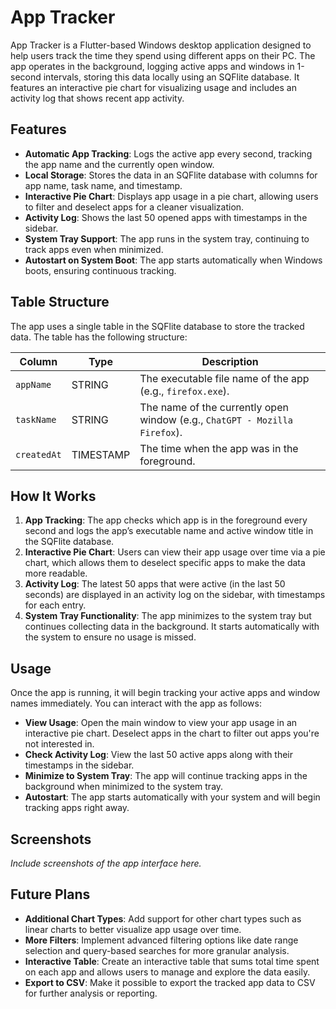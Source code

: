 # App Tracker

App Tracker is a Flutter-based Windows desktop application designed to help users track the time they spend using different apps on their PC. The app operates in the background, logging active apps and windows in 1-second intervals, storing this data locally using an SQFlite database. It features an interactive pie chart for visualizing usage and includes an activity log that shows recent app activity.

## Features

- **Automatic App Tracking**: Logs the active app every second, tracking the app name and the currently open window.
- **Local Storage**: Stores the data in an SQFlite database with columns for app name, task name, and timestamp.
- **Interactive Pie Chart**: Displays app usage in a pie chart, allowing users to filter and deselect apps for a cleaner visualization.
- **Activity Log**: Shows the last 50 opened apps with timestamps in the sidebar.
- **System Tray Support**: The app runs in the system tray, continuing to track apps even when minimized.
- **Autostart on System Boot**: The app starts automatically when Windows boots, ensuring continuous tracking.

## Table Structure

The app uses a single table in the SQFlite database to store the tracked data. The table has the following structure:

| Column      | Type      | Description                                                              |
| ----------- | --------- | ------------------------------------------------------------------------ |
| `appName`   | STRING    | The executable file name of the app (e.g., `firefox.exe`).                |
| `taskName`  | STRING    | The name of the currently open window (e.g., `ChatGPT - Mozilla Firefox`).|
| `createdAt` | TIMESTAMP | The time when the app was in the foreground.                             |

## How It Works

1. **App Tracking**: The app checks which app is in the foreground every second and logs the app’s executable name and active window title in the SQFlite database.
2. **Interactive Pie Chart**: Users can view their app usage over time via a pie chart, which allows them to deselect specific apps to make the data more readable.
3. **Activity Log**: The latest 50 apps that were active (in the last 50 seconds) are displayed in an activity log on the sidebar, with timestamps for each entry.
4. **System Tray Functionality**: The app minimizes to the system tray but continues collecting data in the background. It starts automatically with the system to ensure no usage is missed.

## Usage

Once the app is running, it will begin tracking your active apps and window names immediately. You can interact with the app as follows:

- **View Usage**: Open the main window to view your app usage in an interactive pie chart. Deselect apps in the chart to filter out apps you're not interested in.
- **Check Activity Log**: View the last 50 active apps along with their timestamps in the sidebar.
- **Minimize to System Tray**: The app will continue tracking apps in the background when minimized to the system tray.
- **Autostart**: The app starts automatically with your system and will begin tracking apps right away.

## Screenshots

_Include screenshots of the app interface here._

## Future Plans

- **Additional Chart Types**: Add support for other chart types such as linear charts to better visualize app usage over time.
- **More Filters**: Implement advanced filtering options like date range selection and query-based searches for more granular analysis.
- **Interactive Table**: Create an interactive table that sums total time spent on each app and allows users to manage and explore the data easily.
- **Export to CSV**: Make it possible to export the tracked app data to CSV for further analysis or reporting.

